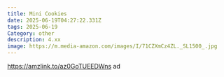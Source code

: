 ```yaml
---
title: Mini Cookies
date: 2025-06-19T04:27:22.331Z
tags: 2025-06-19
Category: other
description: 4.xx
image: https://m.media-amazon.com/images/I/71CZXmCz4ZL._SL1500_.jpg
---
```

https://amzlink.to/az0GoTUEEDWns ad